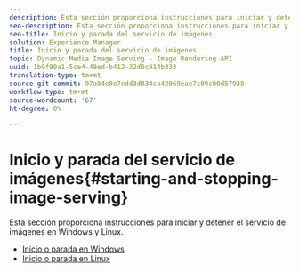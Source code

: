 ```yaml
---
description: Esta sección proporciona instrucciones para iniciar y detener el servicio de imágenes en Windows y Linux.
seo-description: Esta sección proporciona instrucciones para iniciar y detener el servicio de imágenes en Windows y Linux.
seo-title: Inicio y parada del servicio de imágenes
solution: Experience Manager
title: Inicio y parada del servicio de imágenes
topic: Dynamic Media Image Serving - Image Rendering API
uuid: 1b9f90a1-5ce4-49ed-b412-32d0c914b333
translation-type: tm+mt
source-git-commit: 97a84e8e7edd3d834ca42069eae7c09c00d57938
workflow-type: tm+mt
source-wordcount: '67'
ht-degree: 0%

---
```



# Inicio y parada del servicio de imágenes{#starting-and-stopping-image-serving}

Esta sección proporciona instrucciones para iniciar y detener el servicio de imágenes en Windows y Linux.

* [Inicio o parada en Windows](t-startstop-windows.md)
* [Inicio o parada en Linux](t-startstop-linux.md)
